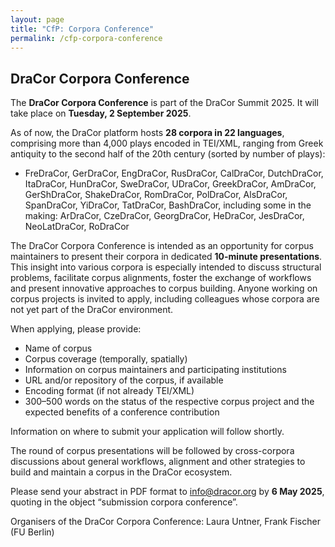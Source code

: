 ```yaml
---
layout: page
title: "CfP: Corpora Conference" 
permalink: /cfp-corpora-conference
---
```


## DraCor Corpora Conference

The **DraCor Corpora Conference** is part of the DraCor Summit 2025. It will take place on **Tuesday, 2 September 2025**.

As of now, the DraCor platform hosts **28 corpora in 22 languages**, comprising more than 4,000 plays encoded in TEI/XML, ranging from Greek antiquity to the second half of the 20th century (sorted by number of plays):

* FreDraCor, GerDraCor, EngDraCor, RusDraCor, CalDraCor, DutchDraCor, ItaDraCor, HunDraCor, SweDraCor, UDraCor, GreekDraCor, AmDraCor, GerShDraCor, ShakeDraCor, RomDraCor, PolDraCor, AlsDraCor, SpanDraCor, YiDraCor, TatDraCor, BashDraCor, including some in the making: ArDraCor, CzeDraCor, GeorgDraCor, HeDraCor, JesDraCor, NeoLatDraCor, RoDraCor

The DraCor Corpora Conference is intended as an opportunity for corpus maintainers to present their corpora in dedicated **10-minute presentations**. This insight into various corpora is especially intended to discuss structural problems, facilitate corpus alignments, foster the exchange of workflows and present innovative approaches to corpus building. Anyone working on corpus projects is invited to apply, including colleagues whose corpora are not yet part of the DraCor environment.

When applying, please provide:

* Name of corpus
* Corpus coverage (temporally, spatially)
* Information on corpus maintainers and participating institutions
* URL and/or repository of the corpus, if available
* Encoding format (if not already TEI/XML)
* 300–500 words on the status of the respective corpus project and the expected benefits of a conference contribution

Information on where to submit your application will follow shortly.

The round of corpus presentations will be followed by cross-corpora discussions about general workflows, alignment and other strategies to build and maintain a corpus in the DraCor ecosystem.

Please send your abstract in PDF format to [info@dracor.org](mailto:info@dracor.org) by **6 May 2025**, quoting in the object “submission corpora conference”.

Organisers of the DraCor Corpora Conference: Laura Untner, Frank Fischer (FU Berlin)